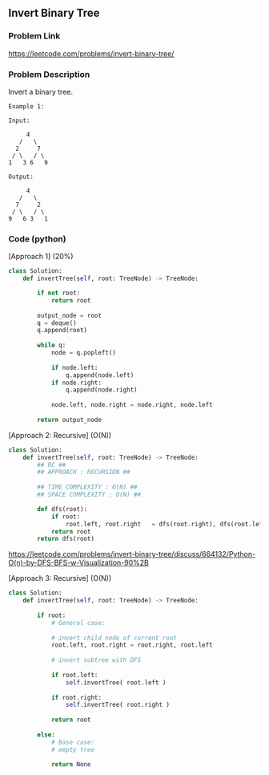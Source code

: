 ## Invert Binary Tree

### Problem Link

https://leetcode.com/problems/invert-binary-tree/

### Problem Description 

Invert a binary tree.

```
Example 1:

Input:

     4
   /   \
  2     7
 / \   / \
1   3 6   9

Output:

     4
   /   \
  7     2
 / \   / \
9   6 3   1

```

### Code (python)

[Approach 1] (20%)

```python
class Solution:
    def invertTree(self, root: TreeNode) -> TreeNode:

        if not root:
            return root
        
        output_node = root
        q = deque()
        q.append(root)
        
        while q:
            node = q.popleft()
            
            if node.left:
                q.append(node.left)
            if node.right:
                q.append(node.right)
                
            node.left, node.right = node.right, node.left
            
        return output_node
```

[Approach 2: Recursive] (O(N))

```python
class Solution:
    def invertTree(self, root: TreeNode) -> TreeNode:
        ## RC ##
        ## APPROACH : RECURSION ##
        
		## TIME COMPLEXITY : O(N) ##
		## SPACE COMPLEXITY : O(N) ##

        def dfs(root):
            if root:
                root.left, root.right   = dfs(root.right), dfs(root.left)
            return root
        return dfs(root)
```

https://leetcode.com/problems/invert-binary-tree/discuss/664132/Python-O(n)-by-DFS-BFS-w-Visualization-90%2B

[Approach 3: Recursive] (O(N))

```python
class Solution:
    def invertTree(self, root: TreeNode) -> TreeNode:
        
        if root:
            # General case:
            
            # invert child node of current root
            root.left, root.right = root.right, root.left
            
            # invert subtree with DFS
            
            if root.left:
                self.invertTree( root.left )
            
            if root.right:
                self.invertTree( root.right )
            
            return root
        
        else:
            # Base case:
            # empty tree
            
            return None
```

